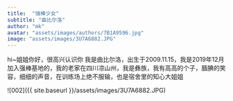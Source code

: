 ```yaml
---
title:  "强棒少女"
subtitle: "曲比尔洛"
author: "mk"
avatar: "assets/images/authors/7B1A9596.jpg"
image: "assets/images/3U7A6882.JPG"
---
```

hi~姐姐你好，很高兴认识你
我是曲比尔洛，出生于2009.11.15，我是2019年12月加入强棒基地的，我的老家在四川凉山州，我是彝族，我有高高的个子，腼腆的笑容，细细的声音，在训练场上绝不服输，也是宿舍里的知心大姐姐

![002]({{ site.baseurl }}/assets/images/3U7A6882.JPG)
